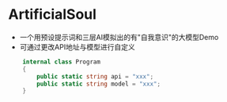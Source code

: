 # ArtificialSoul
- 一个用预设提示词和三层AI模拟出的有"自我意识"的大模型Demo
- 可通过更改API地址与模型进行自定义

```csharp
    internal class Program
    {
        public static string api = "xxx";
        public static string model = "xxx";
    }
```